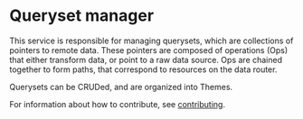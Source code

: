 
# Queryset manager

This service is responsible for managing querysets, which are collections of
pointers to remote data.  These pointers are composed of operations (Ops) that
either transform data, or point to a raw data source. Ops are chained together
to form paths, that correspond to resources on the data router.

Querysets can be CRUDed, and are organized into Themes.

For information about how to contribute, see [contributing](https://www.github.com/prio-data/contributing).
